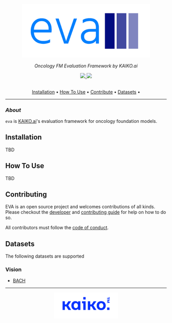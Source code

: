 <div align="center">

<img src="./assets/images/eva-logo.png" width="400">

<br />

_Oncology FM Evaluation Framework by KAIKO.ai_


<a href="https://www.python.org/">
  <img src="https://img.shields.io/badge/-Python_3.11-blue?logo=python&logoColor=white" />
</a>
<a href="https://www.apache.org/licenses/LICENSE-2.0">
  <img src="https://img.shields.io/badge/License-Apache%202.0-blue.svg" />
</a>

<br />
<br />

<p align="center">
  <a href="#installation">Installation</a> •
  <a href="#how-to-use">How To Use</a> •
  <a href="#contributing">Contribute</a> •
  <a href="#datasets">Datasets</a> •
</p>

</div>

---

### _About_

`eva` is [KAIKO.ai](https://kaiko.ai/)'s evaluation framework for oncology foundation models.

## Installation

TBD

## How To Use

TBD

## Contributing

EVA is an open source project and welcomes contributions of all kinds. Please checkout the [developer](./assets/DEVELOPER_GUIDE.md) and [contributing guide](./assets/CONTRIBUTING.md) for help on how to do so.

All contributors must follow the [code of conduct](./assets/CODE_OF_CONDUCT.md).

## Datasets

The following datasets are supported

### Vision
- [BACH](./assets/datasets/bach/README.md)

---
<div align="center">
  <img src="./assets/images/kaiko-logo.png" width="200">
</div>
